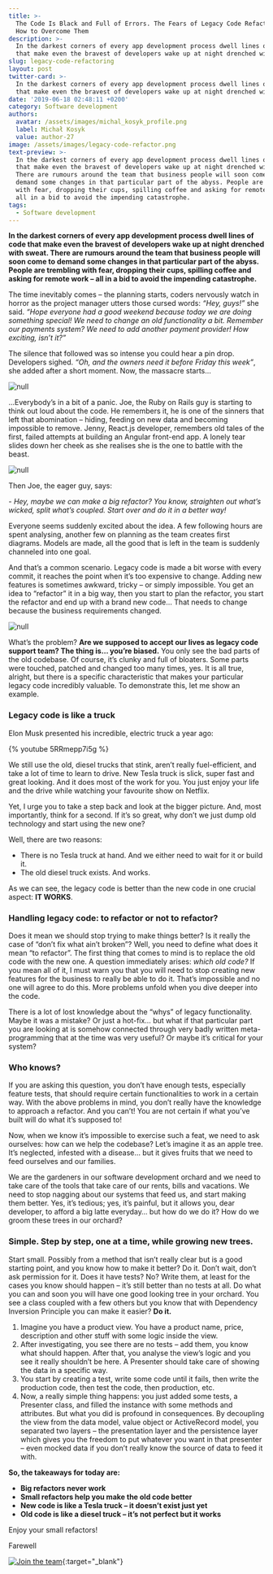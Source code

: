 ```yaml
---
title: >-
  The Code Is Black and Full of Errors. The Fears of Legacy Code Refactoring and
  How to Overcome Them
description: >-
  In the darkest corners of every app development process dwell lines of code
  that make even the bravest of developers wake up at night drenched with sweat.
slug: legacy-code-refactoring
layout: post
twitter-card: >-
  In the darkest corners of every app development process dwell lines of code
  that make even the bravest of developers wake up at night drenched with sweat.
date: '2019-06-18 02:48:11 +0200'
category: Software development
authors:
  avatar: /assets/images/michal_kosyk_profile.png
  label: Michał Kosyk
  value: author-27
image: /assets/images/legacy-code-refactor.png
text-preview: >-
  In the darkest corners of every app development process dwell lines of code
  that make even the bravest of developers wake up at night drenched with sweat.
  There are rumours around the team that business people will soon come to
  demand some changes in that particular part of the abyss. People are trembling
  with fear, dropping their cups, spilling coffee and asking for remote work –
  all in a bid to avoid the impending catastrophe.
tags:
  - Software development
---
```

**In the darkest corners of every app development process dwell lines of code that make even the bravest of developers wake up at night drenched with sweat. There are rumours around the team that business people will soon come to demand some changes in that particular part of the abyss. People are trembling with fear, dropping their cups, spilling coffee and asking for remote work – all in a bid to avoid the impending catastrophe.**

The time inevitably comes – the planning starts, coders nervously watch in horror as the project manager utters those cursed words: _“Hey, guys!”_ she said. _“Hope everyone had a good weekend because today we are doing something special! We need to change an old functionality a bit. Remember our payments system? We need to add another payment provider! How exciting, isn’t it?”_

The silence that followed was so intense you could hear a pin drop. Developers sighed. _“Oh, and the owners need it before Friday this week”_, she added after a short moment. Now, the massacre starts...

![null](/assets/images/image4.gif)

...Everybody’s in a bit of a panic. Joe, the Ruby on Rails guy is starting to think out loud about the code. He remembers it, he is one of the sinners that left that abomination – hiding, feeding on new data and becoming impossible to remove. Jenny, React.js developer, remembers old tales of the first, failed attempts at building an Angular front-end app. A lonely tear slides down her cheek as she realises she is the one to battle with the beast.

![null](/assets/images/image1.gif)

Then Joe, the eager guy, says:

\-	_Hey, maybe we can make a big refactor? You know, straighten out what’s wicked, split what’s coupled. Start over and do it in a better way!_

Everyone seems suddenly excited about the idea. A few following hours are spent analysing, another few on planning as the team creates first diagrams. Models are made, all the good that is left in the team is suddenly channeled into one goal.

And that’s a common scenario. Legacy code is made a bit worse with every commit, it reaches the point when it’s too expensive to change. Adding new features is sometimes awkward, tricky – or simply impossible. You get an idea to “refactor” it in a big way, then you start to plan the refactor, you start the refactor and end up with a brand new code… That needs to change because the business requirements changed.

![null](/assets/images/image2.gif)

What’s the problem? **Are we supposed to accept our lives as legacy code support team? The thing is… you’re biased.** You only see the bad parts of the old codebase. Of course, it’s clunky and full of bloaters. Some parts were touched, patched and changed too many times, yes. It is all true, alright, but there is a specific characteristic that makes your particular legacy code incredibly valuable. To demonstrate this, let me show an example.

### Legacy code is like a truck

Elon Musk presented his incredible, electric truck a year ago:



{% youtube 5RRmepp7i5g %}

We still use the old, diesel trucks that stink, aren’t really fuel-efficient, and take a lot of time to learn to drive. New Tesla truck is slick, super fast and great looking. And it does most of the work for you. You just enjoy your life and the drive while watching your favourite show on Netflix.

Yet, I urge you to take a step back and look at the bigger picture. And, most importantly, think for a second. If it’s so great, why don’t we just dump old technology and start using the new one?

Well, there are two reasons:

* There is no Tesla truck at hand. And we either need to wait for it or build it.
* The old diesel truck exists. And works.

As we can see, the legacy code is better than the new code in one crucial aspect: **IT WORKS**.

### Handling legacy code: to refactor or not to refactor?

Does it mean we should stop trying to make things better? Is it really the case of “don’t fix what ain’t broken”? Well, you need to define what does it mean “to refactor”. The first thing that comes to mind is to replace the old code with the new one. A question immediately arises: _which old code?_ If you mean all of it, I must warn you that you will need to stop creating new features for the business to really be able to do it. That’s impossible and no one will agree to do this. More problems unfold when you dive deeper into the code.

There is a lot of lost knowledge about the “whys” of legacy functionality. Maybe it was a mistake? Or just a hot-fix… but what if that particular part you are looking at is somehow connected through very badly written meta-programming that at the time was very useful? Or maybe it’s critical for your system?

### Who knows?

If you are asking this question, you don’t have enough tests, especially feature tests, that should require certain functionalities to work in a certain way. With the above problems in mind, you don’t really have the knowledge to approach a refactor. And you can’t! You are not certain if what you’ve built will do what it’s supposed to!

Now, when we know it’s impossible to exercise such a feat, we need to ask ourselves: how can we help the codebase? Let’s imagine it as an apple tree. It’s neglected, infested with a disease… but it gives fruits that we need to feed ourselves and our families.

We are the gardeners in our software development orchard and we need to take care of the tools that take care of our rents, bills and vacations. We need to stop nagging about our systems that feed us, and start making them better. Yes, it’s tedious; yes, it’s painful, but it allows you, dear developer, to afford a big latte everyday… but how do we do it? How do we groom these trees in our orchard?

### Simple. Step by step, one at a time, while growing new trees.

Start small. Possibly from a method that isn’t really clear but is a good starting point, and you know how to make it better? Do it. Don’t wait, don’t ask permission for it. Does it have tests? No? Write them, at least for the cases you know should happen – it’s still better than no tests at all. Do what you can and soon you will have one good looking tree in your orchard. You see a class coupled with a few others but you know that with Dependency Inversion Principle you can make it easier? **Do it.**

1. Imagine you have a product view. You have a product name, price, description and other stuff with some logic inside the view.
2. After investigating, you see there are no tests – add them, you know what should happen. After that, you analyse the view’s logic and you see it really shouldn’t be here. A Presenter should take care of showing the data in a specific way.
3. You start by creating a test, write some code until it fails, then write the production code, then test the code, then production, etc.
4. Now, a really simple thing happens: you just added some tests, a Presenter class, and filled the instance with some methods and attributes. But what you did is profound in consequences. By decoupling the view from the data model, value object or ActiveRecord model, you separated two layers – the presentation layer and the persistence layer which gives you the freedom to put whatever you want in that presenter – even mocked data if you don’t really know the source of data to feed it with.

**So, the takeaways for today are:**

* **Big refactors never work**
* **Small refactors help you make the old code better**
* **New code is like a Tesla truck – it doesn’t exist just yet**
* **Old code is like a diesel truck – it’s not perfect but it works**

Enjoy your small refactors!

Farewell

[![Join the team](/assets/images/job-offers_naturaily.png)](https://naturaily.com/careers){:target="_blank"}
